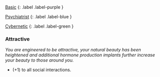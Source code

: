 
[Basic](Game/Basic-List)
{: .label .label-purple }

[Psychiatrist](Game/Psychiatrist)
{: .label .label-blue }

[Cybernetic](Game/Cybernetic-List)
{: .label .label-green }
### Attractive
*You are engineered to be attractive, your natural beauty has been heightened and additional hormone production implants further increase your beauty to those around you.*
* (+1) to all social interactions.

